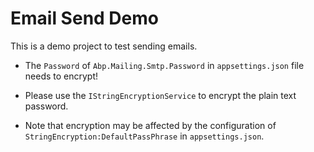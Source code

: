 # Email Send Demo

This is a demo project to test sending emails.

* The `Password` of `Abp.Mailing.Smtp.Password` in `appsettings.json` file needs to encrypt!

* Please use the `IStringEncryptionService` to encrypt the plain text password.

* Note that encryption may be affected by the configuration of `StringEncryption:DefaultPassPhrase` in `appsettings.json`.
